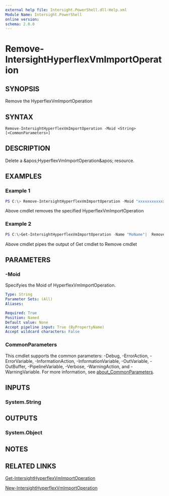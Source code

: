```yaml
---
external help file: Intersight.PowerShell.dll-Help.xml
Module Name: Intersight.PowerShell
online version:
schema: 2.0.0
---
```


# Remove-IntersightHyperflexVmImportOperation

## SYNOPSIS
Remove the HyperflexVmImportOperation

## SYNTAX

```
Remove-IntersightHyperflexVmImportOperation -Moid <String> [<CommonParameters>]
```

## DESCRIPTION
Delete a &amp;apos;HyperflexVmImportOperation&amp;apos; resource.

## EXAMPLES

### Example 1
```powershell
PS C:\> Remove-IntersightHyperflexVmImportOperation -Moid "xxxxxxxxxxxxxxxxxxxxxxxxxxx"
```
Above cmdlet removes the specified HyperflexVmImportOperation 

### Example 2
```powershell
PS C:\>Get-IntersightHyperflexVmImportOperation -Name "MoName"|  Remove-IntersightHyperflexVmImportOperation
```
Above cmdlet pipes the output of Get cmdlet to Remove cmdlet

## PARAMETERS

### -Moid
Specifyies the Moid of HyperflexVmImportOperation.

```yaml
Type: String
Parameter Sets: (All)
Aliases:

Required: True
Position: Named
Default value: None
Accept pipeline input: True (ByPropertyName)
Accept wildcard characters: False
```

### CommonParameters
This cmdlet supports the common parameters: -Debug, -ErrorAction, -ErrorVariable, -InformationAction, -InformationVariable, -OutVariable, -OutBuffer, -PipelineVariable, -Verbose, -WarningAction, and -WarningVariable. For more information, see [about_CommonParameters](http://go.microsoft.com/fwlink/?LinkID=113216).

## INPUTS

### System.String

## OUTPUTS

### System.Object
## NOTES

## RELATED LINKS

[Get-IntersightHyperflexVmImportOperation](./Get-IntersightHyperflexVmImportOperation.md)

[New-IntersightHyperflexVmImportOperation](./New-IntersightHyperflexVmImportOperation.md)

